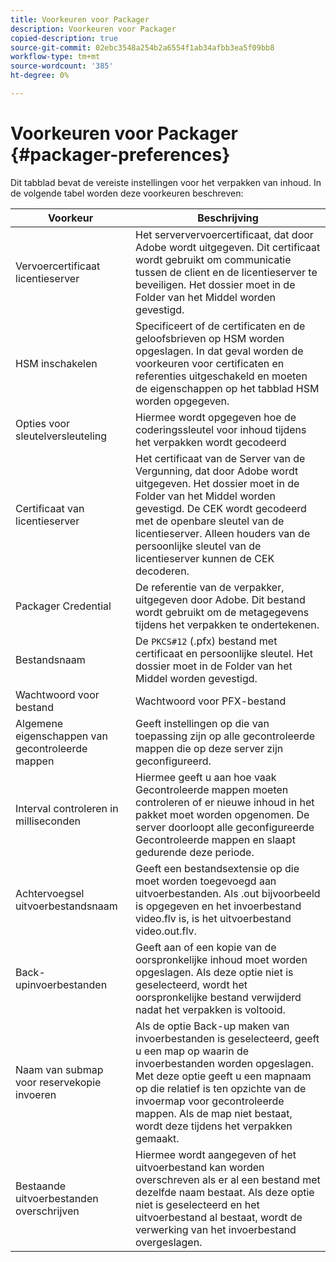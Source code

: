 ```yaml
---
title: Voorkeuren voor Packager
description: Voorkeuren voor Packager
copied-description: true
source-git-commit: 02ebc3548a254b2a6554f1ab34afbb3ea5f09bb8
workflow-type: tm+mt
source-wordcount: '385'
ht-degree: 0%

---
```


# Voorkeuren voor Packager {#packager-preferences}

Dit tabblad bevat de vereiste instellingen voor het verpakken van inhoud. In de volgende tabel worden deze voorkeuren beschreven:

| Voorkeur | Beschrijving |
|--- |--- |
| Vervoercertificaat licentieserver | Het serververvoercertificaat, dat door Adobe wordt uitgegeven. Dit certificaat wordt gebruikt om communicatie tussen de client en de licentieserver te beveiligen. Het dossier moet in de Folder van het Middel worden gevestigd. |
| HSM inschakelen | Specificeert of de certificaten en de geloofsbrieven op HSM worden opgeslagen. In dat geval worden de voorkeuren voor certificaten en referenties uitgeschakeld en moeten de eigenschappen op het tabblad HSM worden opgegeven. |
| Opties voor sleutelversleuteling | Hiermee wordt opgegeven hoe de coderingssleutel voor inhoud tijdens het verpakken wordt gecodeerd |
| Certificaat van licentieserver | Het certificaat van de Server van de Vergunning, dat door Adobe wordt uitgegeven. Het dossier moet in de Folder van het Middel worden gevestigd. De CEK wordt gecodeerd met de openbare sleutel van de licentieserver. Alleen houders van de persoonlijke sleutel van de licentieserver kunnen de CEK decoderen. |
| Packager Credential | De referentie van de verpakker, uitgegeven door Adobe. Dit bestand wordt gebruikt om de metagegevens tijdens het verpakken te ondertekenen. |
| Bestandsnaam | De `PKCS#12` (.pfx) bestand met certificaat en persoonlijke sleutel. Het dossier moet in de Folder van het Middel worden gevestigd. |
| Wachtwoord voor bestand | Wachtwoord voor PFX-bestand |
| Algemene eigenschappen van gecontroleerde mappen | Geeft instellingen op die van toepassing zijn op alle gecontroleerde mappen die op deze server zijn geconfigureerd. |
| Interval controleren in milliseconden | Hiermee geeft u aan hoe vaak Gecontroleerde mappen moeten controleren of er nieuwe inhoud in het pakket moet worden opgenomen. De server doorloopt alle geconfigureerde Gecontroleerde mappen en slaapt gedurende deze periode. |
| Achtervoegsel uitvoerbestandsnaam | Geeft een bestandsextensie op die moet worden toegevoegd aan uitvoerbestanden. Als .out bijvoorbeeld is opgegeven en het invoerbestand video.flv is, is het uitvoerbestand video.out.flv. |
| Back-upinvoerbestanden | Geeft aan of een kopie van de oorspronkelijke inhoud moet worden opgeslagen. Als deze optie niet is geselecteerd, wordt het oorspronkelijke bestand verwijderd nadat het verpakken is voltooid. |
| Naam van submap voor reservekopie invoeren | Als de optie Back-up maken van invoerbestanden is geselecteerd, geeft u een map op waarin de invoerbestanden worden opgeslagen. Met deze optie geeft u een mapnaam op die relatief is ten opzichte van de invoermap voor gecontroleerde mappen. Als de map niet bestaat, wordt deze tijdens het verpakken gemaakt. |
| Bestaande uitvoerbestanden overschrijven | Hiermee wordt aangegeven of het uitvoerbestand kan worden overschreven als er al een bestand met dezelfde naam bestaat. Als deze optie niet is geselecteerd en het uitvoerbestand al bestaat, wordt de verwerking van het invoerbestand overgeslagen. |

